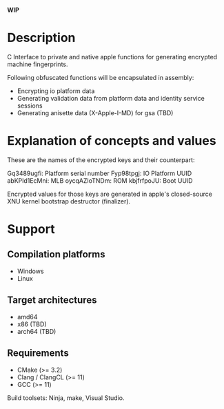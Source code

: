 **WIP**

# Description

C Interface to private and native apple functions for generating encrypted machine fingerprints.

Following obfuscated functions will be encapsulated in assembly:
- Encrypting io platform data
- Generating validation data from platform data and identity service sessions
- Generating anisette data (X-Apple-I-MD) for gsa (TBD)

# Explanation of concepts and values

These are the names of the encrypted keys and their counterpart:

Gq3489ugfi: Platform serial number
Fyp98tpgj: IO Platform UUID
abKPld1EcMni: MLB
oycqAZloTNDm: ROM
kbjfrfpoJU: Boot UUID

Encrypted values for those keys are generated in apple's closed-source XNU kernel bootstrap destructor (finalizer). 

# Support

## Compilation platforms
- Windows
- Linux

## Target architectures
- amd64
- x86 (TBD)
- arch64 (TBD)

## Requirements

- CMake (>= 3.2)
- Clang / ClangCL (>= 11)
- GCC (>= 11)

Build toolsets: Ninja, make, Visual Studio.
